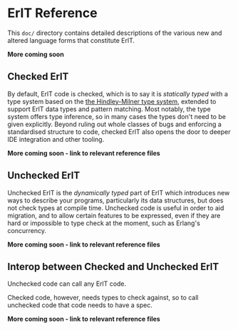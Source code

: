# ErlT Reference

This `doc/` directory contains detailed descriptions of the various new and
altered language forms that constitute ErlT.

**More coming soon**

## Checked ErlT

By default, ErlT code is checked, which is to say it is _statically typed_ with
a type system based on the
[the Hindley-Milner type system](https://en.wikipedia.org/wiki/Hindley%E2%80%93Milner_type_system),
extended to support ErlT data types and pattern matching. Most notably, the
type system offers type inference, so in many cases the types don't need to be
given explicitly. Beyond ruling out whole classes of bugs and enforcing a standardised
structure to code, checked ErlT also opens the door to deeper IDE integration and other tooling.

**More coming soon - link to relevant reference files**

## Unchecked ErlT

Unchecked ErlT is the _dynamically typed_ part of ErlT which introduces new ways to
describe your programs, particularly its data structures, but does not check types at
compile time. Unchecked code is useful in order to aid migration, and to allow
certain features to be expressed, even if they are hard or impossible to type
check at the moment, such as Erlang's concurrency.

**More coming soon - link to relevant reference files**

## Interop between Checked and Unchecked ErlT

Unchecked code can call any ErlT code.

Checked code, however, needs types to check against, so to call unchecked code
that code needs to have a spec.

**More coming soon - link to relevant reference files**
